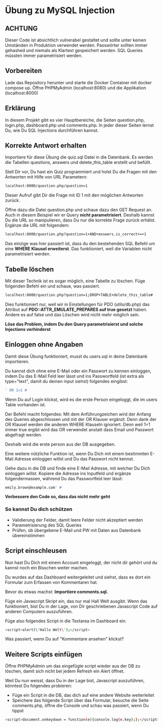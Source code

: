 # Übung zu MySQL Injection

## ACHTUNG

Dieser Code ist absichtlich vulnerabel gestaltet und sollte unter keinen Umständen in Produktion verwendet werden. Passwörter sollten immer gehashed und niemals als Klartext gespeichert werden. SQL Queries müssten immer parametrisiert werden.

## Vorbereiten

Lade das Repository herunter und starte die Docker Container mit docker compose up.
Öffne PHPMyAdmin (localhost:8080) und die Applikation (localhost:8000)

## Erklärung

In diesem Projekt gibt es vier Hauptbereiche, die Seiten question.php, login.php, dashboard.php und comments.php. In jeder dieser Seiten lernst Du, wie Du SQL Injections durchführen kannst.

## Korrekte Antwort erhalten

Importiere für diese Übung die quiz.sql Datei in die Datenbank. Es werden die Tabellen questions, answers und delete_this_table erstellt und befüllt.

Stell Dir vor, Du hast ein Quiz programmiert und holst Du die Fragen mit den Antworten mit Hilfe von URL Parametern:

```bash
localhost:8000/question.php/question=1
```

Dieser Aufruf gibt Dir die Frage mit ID 1 mit den möglichen Antworten zurück.

Öffne dazu die Datei question.php und schaue dazu den GET Request an. Auch in diesem Beispiel wir er Query **nicht parametrisiert**. Deshalb kannst Du die URL so manipulieren, dass Du nur die korrekte Frage zurück erhälst. Ergänze die URL mit folgendem:

```bash
localhost:8000/question.php?question=1+AND+answers.is_correct+=+1
```

Das einzige was hier passiert ist, dass du den bestehenden SQL Befehl um eine **WHERE Klausel erweiterst**. Das funktioniert, weil die Variablen nicht parametrisiert werden.

## Tabelle löschen

Mit dieser Technik ist es sogar möglich, eine Tabelle zu löschen. Füge folgenden Befehl ein und schaue, was passiert.

```bash
localhost:8000/question.php?question=1;DROP+TABLE+delete_this_table#
```

Dies funktioniert nur, weil wir in Einstellungen für PDO (utils/db.php) das Attribut auf **PDO::ATTR_EMULATE_PREPARES auf true gesetzt** haben. Ändere es auf false und das Löschen wird nicht mehr möglich sein.

**Löse das Problem, indem Du den Query parametrisierst und solche Injections verhinderst**

## Einloggen ohne Angaben

Damit diese Übung funktioniert, musst du users.sql in deine Datenbank importieren.

Du kannst dich ohne eine E-Mail oder ein Passwort zu kennen einloggen, indem Du das E-Mail Feld leer lässt und ins Passwortfeld (ist extra als type="text", damit du deinen input siehst) folgendes eingibst:

```bash
' OR 1=1 #
```

Wenn Du auf Login klickst, wird es die erste Person eingeloggt, die im users Table vorhanden ist.

Der Befehl macht folgendes: Mit dem Anführungzeichen wird der Anfang des Queries abgeschlossen und mit der OR Klauser ergänzt. Denn dank der OR Klausel werden die anderen WHERE Klauseln ignoriert. Denn weil 1=1 immer true ergibt wird das OR verwendet anstatt dass Email und Passwort abgefragt werden.

Deshalb wird die erste person aus der DB ausgegeben.

Eine weitere nützliche Funktion ist, wenn Du Dich mit einem bestimmten E-Mail Adresse einloggen willst und Du das Passwort nicht kennst.

Gehe dazu in die DB und finde eine E-Mail Adresse, mit welcher Du Dich einloggen willst. Kopiere die Adresse ins Inputfeld und ergänze folgendermassen, während Du das Passwortfeld leer lässt:

```bash
emily.brown@example.com' #
```

**Verbessere den Code so, dass das nicht mehr geht**

### So kannst Du dich schützen

- Validierung der Felder, damit leere Felder nicht akzeptiert werden
- Parametrisierung des SQL Queries
- Prüfen, ob übergebene E-Mail und PW mit Daten aus Datenbank übereinstimmen

## Script einschleusen

Nun hast Du Dich mit einem Account eingeloggt, der nicht dir gehört und du kannst noch ein Bisschen weiter machen.

Du wurdes auf das Dashboard weitergeleitet und siehst, dass es dort ein Formular zum Erfassen von Kommentaren hat.

Bevor du etwas machst: **Importiere comments.sql.**

Füge ein Javascript Skript ein, das nur mal Hall Welt ausgibt. Wenn das funktioniert, bist Du in der Lage, von Dir geschriebenen Javascript Code auf anderen Computern auszuführen.

Füge also folgendes Script in die Textarea im Dashboard ein.

```bash
<script>alert(\'Hallo Welt\');</script>
```

Was passiert, wenn Du auf "Kommentare ansehen" klickst?

## Weitere Scripts einfügen

Öffne PHPMyAdmin um das eingefügte script wieder aus der DB zu löschen, damit sich nicht bei jedem Refresh ein Alert öffnet.

Weil Du nun weisst, dass Du in der Lage bist, Javascript auszuführen, könntest Du folgendes probieren:

- Füge ein Script in die DB, das dich auf eine andere Website weiterleitet
- Speichere das folgende Script über das Formular, besuche die Seite comments.php, öffne die Console und schau was passiert, wenn Du tippst

```bash
<script>document.onkeydown = function(e){console.log(e.key);};</script>
```
